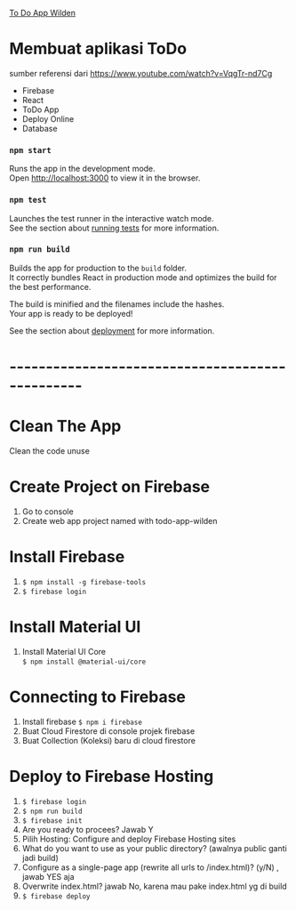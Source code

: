 [To Do App Wilden](https://todo-app-wilden.web.app/)

# Membuat aplikasi ToDo
sumber referensi dari https://www.youtube.com/watch?v=VqgTr-nd7Cg

- Firebase
- React
- ToDo App
- Deploy Online
- Database

### `npm start`

Runs the app in the development mode.<br />
Open [http://localhost:3000](http://localhost:3000) to view it in the browser.


### `npm test`

Launches the test runner in the interactive watch mode.<br />
See the section about [running tests](https://facebook.github.io/create-react-app/docs/running-tests) for more information.

### `npm run build`

Builds the app for production to the `build` folder.<br />
It correctly bundles React in production mode and optimizes the build for the best performance.

The build is minified and the filenames include the hashes.<br />
Your app is ready to be deployed!

See the section about [deployment](https://facebook.github.io/create-react-app/docs/deployment) for more information.

# ------------------------------------------------

# Clean The App
Clean the code unuse

# Create Project on Firebase
1. Go to console
2. Create web app project named with todo-app-wilden

# Install Firebase
1. `$ npm install -g firebase-tools`
2. `$ firebase login`

# Install Material UI
1. Install Material UI Core<br/>
`$ npm install @material-ui/core`

# Connecting to Firebase
1. Install firebase
`$ npm i firebase`
2. Buat Cloud Firestore di console projek firebase
3. Buat Collection (Koleksi) baru di cloud firestore

# Deploy to Firebase Hosting
1. `$ firebase login`
2. `$ npm run build`
3. `$ firebase init`
4. Are you ready to procees? Jawab Y
5. Pilih Hosting: Configure and deploy Firebase Hosting sites
6. What do you want to use as your public directory? (awalnya public ganti jadi build)
7. Configure as a single-page app (rewrite all urls to /index.html)? (y/N) , jawab YES aja
8. Overwrite index.html? jawab No, karena mau pake index.html yg di build
9. `$ firebase deploy`